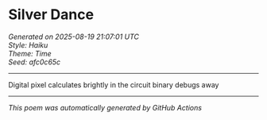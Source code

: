 # Silver Dance

*Generated on 2025-08-19 21:07:01 UTC*  
*Style: Haiku*  
*Theme: Time*  
*Seed: afc0c65c*

---

Digital pixel
calculates brightly in the circuit
binary debugs away

---

*This poem was automatically generated by GitHub Actions*
